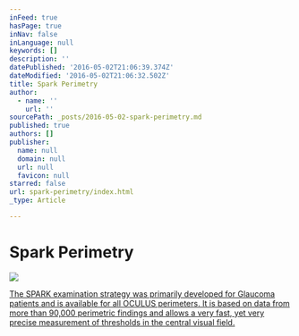 ```yaml
---
inFeed: true
hasPage: true
inNav: false
inLanguage: null
keywords: []
description: ''
datePublished: '2016-05-02T21:06:39.374Z'
dateModified: '2016-05-02T21:06:32.502Z'
title: Spark Perimetry
author:
  - name: ''
    url: ''
sourcePath: _posts/2016-05-02-spark-perimetry.md
published: true
authors: []
publisher:
  name: null
  domain: null
  url: null
  favicon: null
starred: false
url: spark-perimetry/index.html
_type: Article

---
```

# Spark Perimetry
![](https://the-grid-user-content.s3-us-west-2.amazonaws.com/aba6b40e-a949-4b3a-b9aa-c531090d06ab.jpg)

[The SPARK examination strategy was primarily developed for Glaucoma patients and is available for all OCULUS perimeters. It is based on data from more than 90,000 perimetric findings and allows a very fast, yet very precise measurement of thresholds in the central visual field.][0]

[0]: http://www.oculus.de/us/products/perimetry/easyfield/perimetry-software/spark-strategy/#produkte_navi